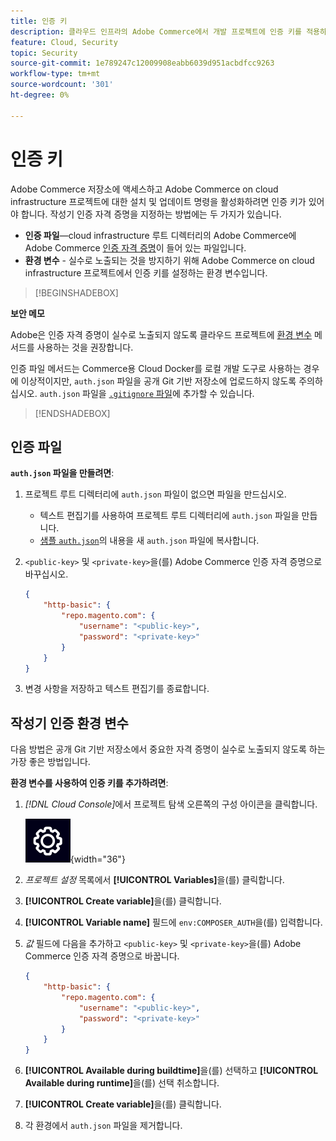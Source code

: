 ```yaml
---
title: 인증 키
description: 클라우드 인프라의 Adobe Commerce에서 개발 프로젝트에 인증 키를 적용하는 방법을 알아봅니다.
feature: Cloud, Security
topic: Security
source-git-commit: 1e789247c12009908eabb6039d951acbdfcc9263
workflow-type: tm+mt
source-wordcount: '301'
ht-degree: 0%

---
```


# 인증 키

Adobe Commerce 저장소에 액세스하고 Adobe Commerce on cloud infrastructure 프로젝트에 대한 설치 및 업데이트 명령을 활성화하려면 인증 키가 있어야 합니다. 작성기 인증 자격 증명을 지정하는 방법에는 두 가지가 있습니다.

- **인증 파일**—cloud infrastructure 루트 디렉터리의 Adobe Commerce에 Adobe Commerce [인증 자격 증명](https://experienceleague.adobe.com/docs/commerce-operations/installation-guide/prerequisites/authentication-keys.html?lang=ko)이 들어 있는 파일입니다.
- **환경 변수** - 실수로 노출되는 것을 방지하기 위해 Adobe Commerce on cloud infrastructure 프로젝트에서 인증 키를 설정하는 환경 변수입니다.

>[!BEGINSHADEBOX]

**보안 메모**

Adobe은 인증 자격 증명이 실수로 노출되지 않도록 클라우드 프로젝트에 [환경 변수](#composer-auth-environment-variable) 메서드를 사용하는 것을 권장합니다.

인증 파일 메서드는 Commerce용 Cloud Docker를 로컬 개발 도구로 사용하는 경우에 이상적이지만, `auth.json` 파일을 공개 Git 기반 저장소에 업로드하지 않도록 주의하십시오. `auth.json` 파일을 [`.gitignore` 파일](../project/file-structure.md#ignoring-files)에 추가할 수 있습니다.

>[!ENDSHADEBOX]

## 인증 파일

**`auth.json` 파일을 만들려면**:

1. 프로젝트 루트 디렉터리에 `auth.json` 파일이 없으면 파일을 만드십시오.

   - 텍스트 편집기를 사용하여 프로젝트 루트 디렉터리에 `auth.json` 파일을 만듭니다.
   - [샘플 `auth.json`](https://github.com/magento/magento2/blob/2.3/auth.json.sample)의 내용을 새 `auth.json` 파일에 복사합니다.

1. `<public-key>` 및 `<private-key>`을(를) Adobe Commerce 인증 자격 증명으로 바꾸십시오.

   ```json
   {
       "http-basic": {
           "repo.magento.com": {
               "username": "<public-key>",
               "password": "<private-key>"
           }
       }
   }
   ```

1. 변경 사항을 저장하고 텍스트 편집기를 종료합니다.

## 작성기 인증 환경 변수

다음 방법은 공개 Git 기반 저장소에서 중요한 자격 증명이 실수로 노출되지 않도록 하는 가장 좋은 방법입니다.

**환경 변수를 사용하여 인증 키를 추가하려면**:

1. _[!DNL Cloud Console]_&#x200B;에서 프로젝트 탐색 오른쪽의 구성 아이콘을 클릭합니다.

   ![프로젝트 구성](../../assets/icon-configure.png){width="36"}

1. _프로젝트 설정_ 목록에서 **[!UICONTROL Variables]**&#x200B;을(를) 클릭합니다.

1. **[!UICONTROL Create variable]**&#x200B;을(를) 클릭합니다.

1. **[!UICONTROL Variable name]** 필드에 `env:COMPOSER_AUTH`을(를) 입력합니다.

1. _값_ 필드에 다음을 추가하고 `<public-key>` 및 `<private-key>`을(를) Adobe Commerce 인증 자격 증명으로 바꿉니다.

   ```json
   {
       "http-basic": {
           "repo.magento.com": {
               "username": "<public-key>",
               "password": "<private-key>"
           }
       }
   }
   ```

1. **[!UICONTROL Available during buildtime]**&#x200B;을(를) 선택하고 **[!UICONTROL Available during runtime]**&#x200B;을(를) 선택 취소합니다.

1. **[!UICONTROL Create variable]**&#x200B;을(를) 클릭합니다.

1. 각 환경에서 `auth.json` 파일을 제거합니다.
